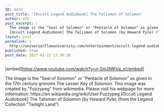 ```yaml
---
ID: 4415
post_title: '[Occult Legend Audiobook] The Talisman of Solomon'
author: UfU
post_excerpt: |
  The image is the "Seal of Solomon" or "Pentacle of Solomon" as given in the 17th century grimoire The Lesser Key of Solomon. This image was created by "Fuzzypeg" from wikimedia. Please visit his webpage for more information: https://en.wikipedia.org/wiki/User:Fuzzypeg
  [Occult Legend Audiobook] The Talisman of Solomon (by Howard Pyle) (from the Legend Collection "Twilight Land")
layout: post
permalink: >
  http://universalflowuniversity.com/entertainment/occult-legend-audiobook-the-talisman-of-solomon/
published: true
post_date: 2017-01-21 12:30:36
---
```

[embed]https://www.youtube.com/watch?v=n-Sm2MKVa_g[/embed]<br>
<p>The image is the "Seal of Solomon" or "Pentacle of Solomon" as given in the 17th century grimoire The Lesser Key of Solomon. This image was created by "Fuzzypeg" from wikimedia. Please visit his webpage for more information: https://en.wikipedia.org/wiki/User:Fuzzypeg
[Occult Legend Audiobook] The Talisman of Solomon (by Howard Pyle) (from the Legend Collection "Twilight Land")</p>